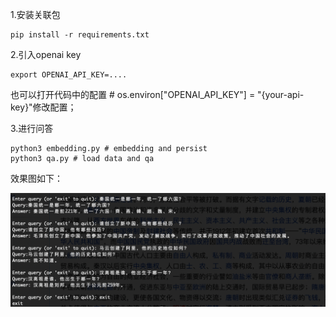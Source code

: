 1.安装关联包
``` shell 
pip install -r requirements.txt
```

2.引入openai key
```shell 
export OPENAI_API_KEY=....
```
也可以打开代码中的配置 # os.environ["OPENAI_API_KEY"] = "{your-api-key}"修改配置；

3.进行问答

```shell 
python3 embedding.py # embedding and persist
python3 qa.py # load data and qa
```

效果图如下：

<img src="qa.png" alt="export" width="900"/>
